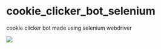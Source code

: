 # cookie_clicker_bot_selenium
cookie clicker bot made using selenium webdriver

![](https://i.gyazo.com/7668671c562ebbd5aad96ebf163726a8.gif)

